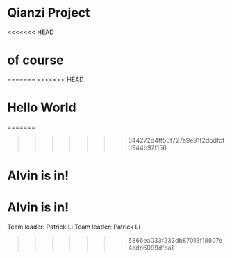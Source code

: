 # Qianzi Project
<<<<<<< HEAD
# of course
=======
<<<<<<< HEAD
# Hello World
=======
>>>>>>> 644272d4ff50f727a9e91f2dbdfcfd944b97f156

# Alvin is in!
# Alvin is in!
Team leader: Patrick Li
Team leader: Patrick Li
>>>>>>> 6866ea033f233db87013f18807e4cdb6099dfba1

